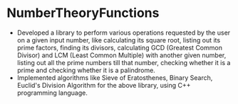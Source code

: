 # NumberTheoryFunctions
- Developed a library to perform various operations requested by the user on a given input number, like calculating its square root, listing out its prime factors, finding its divisors, calculating GCD (Greatest Common Divisor) and LCM (Least Common Multiple) with another given number, listing out all the prime numbers till that number, checking whether it is a prime and checking whether it is a palindrome.
- Implemented algorithms like Sieve of Eratosthenes, Binary Search, Euclid's Division Algorithm for the above library, using C++ programming language.
